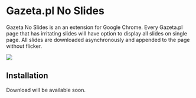 Gazeta.pl No Slides
===========

Gazeta No Slides is an an extension for Google Chrome. Every Gazeta.pl page that has irritating slides will have option to display all slides on single page. 
All slides are downloaded asynchronously and appended to the page without flicker.

![](http://i.imgur.com/8aiBmaM.png)

## Installation
Download will be available soon.
